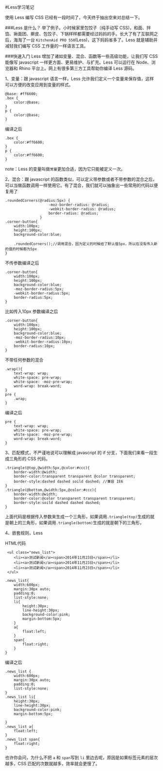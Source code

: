 #Less学习笔记

使用 Less 编写 CSS 已经有一段时间了，今天终于抽出空来对总结一下。

###Less 是什么？
举了例子。小时候家里包饺子（纯手动写 CSS)，和面、拌馅、揪面团、擀皮、包饺子、下锅样样都需要经过妈妈的手。长大了有了互联网之后，海淘了一台 ```KitchenAid PRO 550```(Less)，这下妈妈省多了。Less 就是辅助并减轻我们编写 CSS 工作量的一样语言工具。

###快速入门
Less 增加了诸如变量、混合、函数等一些高级功能，让我们写 CSS 能像写 javascript 一样更方面、更易维护、与扩充。Less 可以运行在 Node、浏览器和 Rhino 平台上。网上有很多第三方工具帮助你编译 Less 源码。

1、变量：跟 javascript 语言一样，Less 允许我们定义一个变量来保存值，这样可以方便的改变应用到变量的样式。

```
@base: #ff6600;
.box {
	color:@base;
}
p {
	color:@base;
}
```
编译之后

```
.box {
	color:#ff6600;
}
p {
	color:#ff6600;
}

```
note：Less 的变量叫做```常量```更加合适，因为它只能被定义一次。

2、混合：跟 javascript 的函数类似，可以定义带参数或者不带参数的混合之后，可以当做函数调用一样使用它。有了混合，我们就可以抽象出一些常用的代码以便复用了

```
.roundedCorners(@radius:5px) {
					-moz-border-radius: @radius;
					-webkit-border-radius: @radius;
					border-radius: @radius;
				}
.corner-button{
	width:100px;
	height:100px;
	background-color:blue;
	
	.roundedCorners();//调用混合，因为定义的时候给了默认值5px，所以在没有传入新的值的时候都为5px
}
```
不传参数编译之后

```
.corner-button{
	width:100px;
	height:100px;
	background-color:blue;
	-moz-border-radius:5px;
	-webkit-border-radius:5px;
	border-radius:5px;
}
```
比如传入10px 参数编译之后

```
.corner-button{
	width:100px;
	height:100px;
	background-color:blue;
	-moz-border-radius:10px;
	-webkit-border-radius:10px;
	border-radius:10px;
}
```
不带任何参数的混合

```
.wrap(){
	text-wrap: wrap;
	white-space: pre-wrap;
	white-space: -moz-pre-wrap;
	word-wrap: break-word;
}
pre {
	.wrap;
}
```
编译之后

```
pre {
	text-wrap: wrap;
	white-space: pre-wrap;
	white-space: -moz-pre-wrap;
	word-wrap: break-word;
}
```
				
3、匹配模式，不严谨地说可以理解成 javascript 的 if 分支，下面我们来看一段生成三角形的 CSS 代码。

```
.triangle(@top,@width:5px,@color:#ccc){
	border-width:@width;
	border-color:transparent transparent @color transparent;
	border-style:dashed dashed soild dashed; //兼容 IE6 
}
.triangle(@bottom,@width:5px,@color:#ccc){
	border-width:@width;
	border-color:@color transparent transparent transparent;
	border-style:soild dashed dashed dashed;
}
```
上面代码是根据传入参数来生成一个三角形，如果调用```.triangle(top)```生成的就是朝上的三角形，如果调用```.triangle(bottom)```生成的就是朝下的三角形，

4、嵌套规则，Less

HTML代码

```
 <ul class="news_list">
 	<li><a>测试新闻</a><span>2014年11月23日</span></li>
 	<li><a>测试新闻</a><span>2014年11月23日</span></li>
 	<li><a>测试新闻</a><span>2014年11月23日</span></li>
 </ul>
```

```
.news_list{
	width:600px;
	margin:30px auto;
	padding:0;
	list-style:none;
	li{
		height:30px;
		line-height:30px;
		background-color:pink;
		margin-bottom:5px;
	}
	a{
		float:left;
	}
	span{
		float:right;
	}
}
```

编译之后

```
.news_list {
	width:600px;
	margin:30px auto;
	padding:0;
	list-style:none;
}
.news_list li{
	height:30px;
	line-height:30px;
	background-color:pink;
	margin-bottom:5px;

}
.news_list a{
	float:left;
}
.news_list span{
	float:right;
}
```
也许你会问，为什么不把 ```a``` 和 ```span```写到 ```li``` 里边去呢，原因是如果标签元素的层次越多，CSS 匹配的次数就越多，效率就会更慢了。


